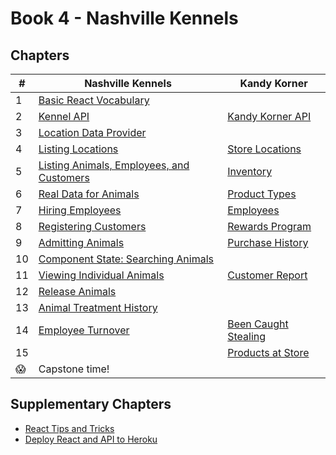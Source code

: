 # Book 4 - Nashville Kennels

## Chapters

| #  | Nashville Kennels | Kandy Korner |
|--|--|--|
| 1 | [Basic React Vocabulary](./chapters/REACT_BASICS.md) |  |
| 2 | [Kennel API](./chapters/KENNEL_API.md) | [Kandy Korner API](./chapters/KANDY_API.md) |  |
| 3 | [Location Data Provider](./chapters/DATA_PROVIDER.md) |  |
| 4 | [Listing Locations](./chapters/LIST_USECONTEXT.md) | [Store Locations](./chapters/KK_STORES.md) |   |
| 5 | [Listing Animals, Employees, and Customers](./chapters/LIVE_DATA.md) | [Inventory](./chapters/KK_INVENTORY.md) |
| 6 | [Real Data for Animals](./chapters/MULTIPLE_PROVIDERS.md) | [Product Types](./chapters/KK_PRODUCT_TYPES.md) |
| 7 | [Hiring Employees](./chapters/FORMS_USEREF.md) | [Employees](./chapters/KK_EMPLOYEES.md) |
| 8 | [Registering Customers](./chapters/AUTHENTICATION.md) | [Rewards Program](./chapters/KK_CUSTOMERS.md) |
| 9 | [Admitting Animals](./chapters/ADMIT_ANIMAL.md) | [Purchase History](./chapters/KK_PURCHASES.md) |   |
| 10 | [Component State: Searching Animals](./chapters/ANIMAL_SEARCH.md) |  |  |
| 11 | [Viewing Individual Animals](./chapters/MODALS_INTRO.md) | [Customer Report](./chapters/KK_REPORT.md) |  |
| 12 | [Release Animals](./chapters/DELETE.md) |  |   |
| 13 | [Animal Treatment History](./chapters/EDIT.md) |  |  |
| 14 | [Employee Turnover](./chapters/QUITTING.md) | [Been Caught Stealing](./chapters/KK_DELETE.md) |
| 15 |  | [Products at Store](./chapters/KK_STORE_PROVIDERS.md) |
| 😱 | Capstone time! |  |   |


## Supplementary Chapters

* [React Tips and Tricks](./chapters/REACT_TIPS.md)
* [Deploy React and API to Heroku](./chapters/JSON_SERVER_HEROKU.md)
